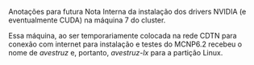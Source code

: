 Anotações para futura Nota Interna da instalação dos
drivers NVIDIA (e eventualmente CUDA) na máquina 7
do cluster.

Essa máquina, ao ser temporariamente colocada na rede
CDTN para conexão com internet para instalação e testes
do MCNP6.2 recebeu o nome de *avestruz* e, portanto,
*avestruz-lx* para a partição Linux.


